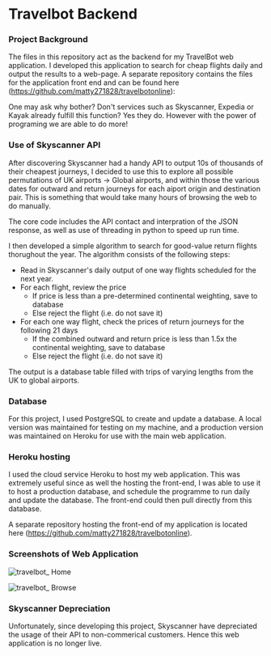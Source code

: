 # Travelbot Backend

### Project Background

The files in this repository act as the backend for my TravelBot web application. I developed this application to search for cheap flights daily and output the results to a web-page. A separate repository contains the files for the application front end and can be found here (https://github.com/matty271828/travelbotonline):

One may ask why bother? Don't services such as Skyscanner, Expedia or Kayak already fulfill this function? Yes they do. However with the power of programing we are able to do more!

### Use of Skyscanner API

After discovering Skyscanner had a handy API to output 10s of thousands of their cheapest journeys, I decided to use this to explore all possible permutations of UK airports -> Global airports, and within those the various dates for outward and return journeys for each aiport origin and destination pair. This is something that would take many hours of browsing the web to do manually.

The core code includes the API contact and interpration of the JSON response, as well as use of threading in python to speed up run time. 

I then developed a simple algorithm to search for good-value return flights thorughout the year. The algorithm consists of the following steps:

* Read in Skyscanner's daily output of one way flights scheduled for the next year. 
* For each flight, review the price 
  * If price is less than a pre-determined continental weighting, save to database 
  * Else reject the flight (i.e. do not save it)
* For each one way flight, check the prices of return journeys for the following 21 days
  * If the combined outward and return price is less than 1.5x the continental weighting, save to database
  * Else reject the flight (i.e. do not save it)

The output is a database table filled with trips of varying lengths from the UK to global airports. 

### Database
For this project, I used PostgreSQL to create and update a database. A local version was maintained for testing on my machine, and a production version was maintained on Heroku for use with the main web application. 

### Heroku hosting

I used the cloud service Heroku to host my web application. This was extremely useful since as well the hosting the front-end, I was able to use it to host a production database, and schedule the programme to run daily and update the database. The front-end could then pull directly from this database. 

A separate repository hosting the front-end of my application is located here (https://github.com/matty271828/travelbotonline). 

### Screenshots of Web Application

![travelbot_ Home](https://user-images.githubusercontent.com/65253959/160440885-69161e01-78ec-421e-be83-269159eec961.jpeg)

![travelbot_ Browse](https://user-images.githubusercontent.com/65253959/160440264-7ba7ea7e-8bd5-4802-babd-06525260b972.jpeg)

### Skyscanner Depreciation 

Unfortunately, since developing this project, Skyscanner have depreciated the usage of their API to non-commerical customers. Hence this web application is no longer live. 
